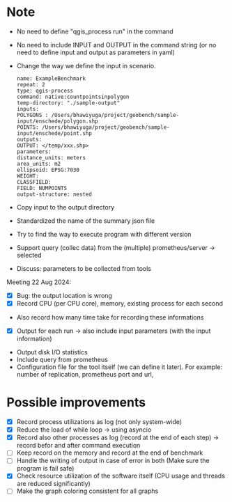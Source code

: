 # Note

- No need to define "qgis_process run" in the command
- No need to include INPUT and OUTPUT in the command string (or no need to define input and output as parameters in yaml)
- Change the way we define the input in scenario.

    ```
    name: ExampleBenchmark
    repeat: 2
    type: qgis-process
    command: native:countpointsinpolygon
    temp-directory: "./sample-output"
    inputs:
    POLYGONS : /Users/bhawiyuga/project/geobench/sample-input/enschede/polygon.shp
    POINTS: /Users/bhawiyuga/project/geobench/sample-input/enschede/point.shp
    outputs:
    OUTPUT: </temp/xxx.shp>
    parameters:
    distance_units: meters
    area_units: m2
    ellipsoid: EPSG:7030
    WEIGHT: 
    CLASSFIELD: 
    FIELD: NUMPOINTS 
    output-structure: nested
    ```

- Copy input to the output directory
- Standardized the name of the summary json file
- Try to find the way to execute program with different version
- Support query (collec data) from the (multiple) prometheus/server -> selected
- Discuss: parameters to be collected from tools 

Meeting 22 Aug 2024:
- [x] Bug: the output location is wrong
- [x] Record CPU (per CPU core), memory, existing process for each second 
- Also record how many time take for recording these informations
- [x] Output for each run -> also include input parameters (with the input information)
- Output disk I/O statistics
- Include query from prometheus 
- Configuration file for the tool itself (we can define it later). For example: number of replication, prometheus port and url, 



# Possible improvements

- [x] Record process utilizations as log (not only system-wide) 
- [x] Reduce the load of while loop -> using asyncio
- [x] Record also other processes as log (record at the end of each step) -> record befor and after command execution
- [ ] Keep record on the memory and record at the end of benchmark
- [ ] Handle the writing of output in case of error in both (Make sure the program is fail safe)
- [x] Check resource utilization of the software itself (CPU usage and threads are reduced significantly)
- [ ] Make the graph coloring consistent for all graphs